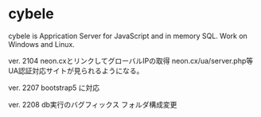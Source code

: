 # cybele
cybele is Apprication Server for JavaScript and in memory SQL. Work on Windows and Linux.

ver. 2104
  neon.cxとリンクしてグローバルIPの取得
  neon.cx/ua/server.php等UA認証対応サイトが見られるようになる。
  
ver. 2207
  bootstrap5 に対応

ver. 2208
  db実行のバグフィックス
  フォルダ構成変更